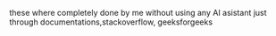 these where completely done by me without using any AI asistant just through documentations,stackoverflow, geeksforgeeks 
